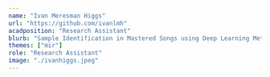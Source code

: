 ```yaml
---
name: "Ivan Meresman Higgs"
url: "https://github.com/ivanlmh"
acadposition: "Research Assistant"
blurb: "Sample Identification in Mastered Songs using Deep Learning Methods"
themes: ["mir"]
role: "Research Assistant"
image: "./ivanhiggs.jpeg"
---
```

